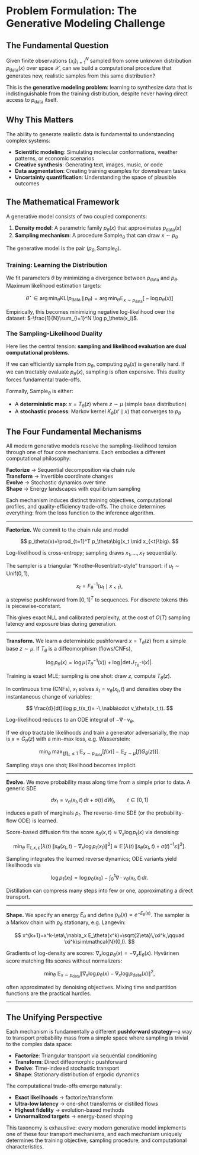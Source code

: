 # Problem Formulation: The Generative Modeling Challenge

## The Fundamental Question

Given finite observations $\{x_i\}_{i=1}^N$ sampled from some unknown distribution $p_{\text{data}}(x)$ over space $\mathcal{X}$, can we build a computational procedure that generates new, realistic samples from this same distribution?

This is the **generative modeling problem**: learning to synthesize data that is indistinguishable from the training distribution, despite never having direct access to $p_{\text{data}}$ itself.

## Why This Matters

The ability to generate realistic data is fundamental to understanding complex systems:
- **Scientific modeling**: Simulating molecular conformations, weather patterns, or economic scenarios
- **Creative synthesis**: Generating text, images, music, or code
- **Data augmentation**: Creating training examples for downstream tasks
- **Uncertainty quantification**: Understanding the space of plausible outcomes

## The Mathematical Framework

A generative model consists of two coupled components:

1. **Density model**: A parametric family $p_\theta(x)$ that approximates $p_{\text{data}}(x)$
2. **Sampling mechanism**: A procedure $\mathsf{Sample}_\theta$ that can draw $x \sim p_\theta$

The generative model is the pair $(p_\theta, \mathsf{Sample}_\theta)$.

### Training: Learning the Distribution

We fit parameters $\theta$ by minimizing a divergence between $p_{\text{data}}$ and $p_\theta$. Maximum likelihood estimation targets:

$$
\theta^\star \in \arg\min_\theta \mathrm{KL}\big(p_{\text{data}} \,\|\, p_\theta\big) = \arg\min_\theta \mathbb{E}_{x \sim p_{\text{data}}}\big[-\log p_\theta(x)\big]
$$

Empirically, this becomes minimizing negative log-likelihood over the dataset: $-\frac{1}{N}\sum_{i=1}^N \log p_\theta(x_i)$.

### The Sampling-Likelihood Duality

Here lies the central tension: **sampling and likelihood evaluation are dual computational problems**. 

If we can efficiently sample from $p_\theta$, computing $p_\theta(x)$ is generally hard. If we can tractably evaluate $p_\theta(x)$, sampling is often expensive. This duality forces fundamental trade-offs.

Formally, $\mathsf{Sample}_\theta$ is either:
- A **deterministic map**: $x = T_\theta(z)$ where $z \sim \mu$ (simple base distribution)
- A **stochastic process**: Markov kernel $K_\theta(x' \mid x)$ that converges to $p_\theta$

## The Four Fundamental Mechanisms

All modern generative models resolve the sampling-likelihood tension through one of four core mechanisms. Each embodies a different computational philosophy:

**Factorize** → Sequential decomposition via chain rule  
**Transform** → Invertible coordinate changes  
**Evolve** → Stochastic dynamics over time  
**Shape** → Energy landscapes with equilibrium sampling  

Each mechanism induces distinct training objectives, computational profiles, and quality-efficiency trade-offs. The choice determines everything: from the loss function to the inference algorithm.

---

**Factorize.** We commit to the chain rule and model

$$
p_\theta(x)=\prod_{t=1}^T p_\theta\big(x_t \mid x_{<t}\big).
$$

Log-likelihood is cross-entropy; sampling draws $x_1,\dots,x_T$ sequentially.

The sampler is a triangular “Knothe–Rosenblatt–style” transport: if $u_t\sim \mathrm{Unif}(0,1)$,

$$
x_t = F_\theta^{-1}\big(u_t \mid x_{<t}\big),
$$

a stepwise pushforward from $[0,1]^T$ to sequences. For discrete tokens this is piecewise-constant.

This gives exact NLL and calibrated perplexity, at the cost of $O(T)$ sampling latency and exposure bias during generation.

---

**Transform.** We learn a deterministic pushforward $x=T_\theta(z)$ from a simple base $z\sim \mu$. If $T_\theta$ is a diffeomorphism (flows/CNFs),

$$
\log p_\theta(x)=\log \mu\big(T_\theta^{-1}(x)\big)+\log\big|\det J_{T_\theta^{-1}}(x)\big|.
$$

Training is exact MLE; sampling is one shot: draw $z$, compute $T_\theta(z)$.

In continuous time (CNFs), $x_t$ solves $\dot x_t=v_\theta(x_t,t)$ and densities obey the instantaneous change of variables:

$$
\frac{d}{dt}\log p_t(x_t)= -\,\nabla\cdot v_\theta(x_t,t).
$$

Log-likelihood reduces to an ODE integral of $-\nabla\cdot v_\theta$.

If we drop tractable likelihoods and train a generator adversarially, the map is $x=G_\theta(z)$ with a min–max loss, e.g. Wasserstein:

$$
\min_\theta \ \max_{\|f\|_L\le 1}\ \mathbb{E}_{x\sim p_{\text{data}}}[f(x)]-\mathbb{E}_{z\sim\mu}[f(G_\theta(z))].
$$

Sampling stays one shot; likelihood becomes implicit.

---

**Evolve.** We move probability mass along time from a simple prior to data. A generic SDE

$$
dx_t = v_\theta(x_t,t)\,dt + \sigma(t)\,dW_t,\qquad t\in[0,1]
$$

induces a path of marginals $p_t$. The reverse-time SDE (or the probability-flow ODE) is learned.

Score-based diffusion fits the score $s_\theta(x,t)\approx \nabla_x \log p_t(x)$ via denoising:

$$
\min_\theta\ \mathbb{E}_{t,x,\varepsilon}\!\left[ \lambda(t)\,\big\|s_\theta(x_t,t)-\nabla_x\log p_t(x_t)\big\|^2 \right]
\approx
\mathbb{E}\!\left[ \lambda(t)\,\big\|s_\theta(x_t,t)+\sigma(t)^{-1}\varepsilon\big\|^2 \right].
$$

Sampling integrates the learned reverse dynamics; ODE variants yield likelihoods via

$$
\log p_1(x_1)=\log p_0(x_0)-\int_0^1 \nabla\cdot v_\theta(x_t,t)\,dt.
$$

Distillation can compress many steps into few or one, approximating a direct transport.

---

**Shape.** We specify an energy $E_\theta$ and define $p_\theta(x)\propto e^{-E_\theta(x)}$. The sampler is a Markov chain with $p_\theta$ stationary, e.g. Langevin:

$$
x^{k+1}=x^k-\eta\,\nabla_x E_\theta(x^k)+\sqrt{2\eta}\,\xi^k,\qquad \xi^k\sim\mathcal{N}(0,I).
$$

Gradients of log-density are scores: $\nabla_x \log p_\theta(x)=-\nabla_x E_\theta(x)$. Hyvärinen score matching fits scores without normalizers:

$$
\min_\theta\ \mathbb{E}_{x\sim p_{\text{data}}}\big\|\nabla_x \log p_\theta(x)-\nabla_x \log p_{\text{data}}(x)\big\|^2,
$$

often approximated by denoising objectives. Mixing time and partition functions are the practical hurdles.

---

## The Unifying Perspective

Each mechanism is fundamentally a different **pushforward strategy**—a way to transport probability mass from a simple space where sampling is trivial to the complex data space:

- **Factorize**: Triangular transport via sequential conditioning
- **Transform**: Direct diffeomorphic pushforward  
- **Evolve**: Time-indexed stochastic transport
- **Shape**: Stationary distribution of ergodic dynamics

The computational trade-offs emerge naturally:
- **Exact likelihoods** → factorize/transform
- **Ultra-low latency** → one-shot transforms or distilled flows  
- **Highest fidelity** → evolution-based methods
- **Unnormalized targets** → energy-based shaping

This taxonomy is exhaustive: every modern generative model implements one of these four transport mechanisms, and each mechanism uniquely determines the training objective, sampling procedure, and computational characteristics.

